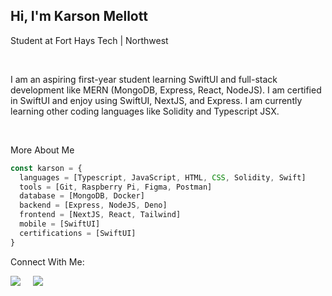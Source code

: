 ## Hi, I'm Karson Mellott

<p>Student at Fort Hays Tech | Northwest</p>

<br />

<p>I am an aspiring first-year student learning SwiftUI and full-stack development like MERN (MongoDB, Express, React, NodeJS). I am certified in SwiftUI and enjoy using SwiftUI, NextJS, and Express. I am currently learning other coding languages like Solidity and Typescript JSX.</p>

<br />

<p>More About Me</p>

```javascript
const karson = {
  languages = [Typescript, JavaScript, HTML, CSS, Solidity, Swift]
  tools = [Git, Raspberry Pi, Figma, Postman]
  database = [MongoDB, Docker]
  backend = [Express, NodeJS, Deno]
  frontend = [NextJS, React, Tailwind]
  mobile = [SwiftUI]
  certifications = [SwiftUI] 
}
```
<!--
![Top Langs](https://github-readme-stats.vercel.app/api/top-langs/?username=KrispyKreme8085&count_private=true&langs_count=8&layout=compact)
-->

<p>Connect With Me:</p>
<p style="display: flex; align-items: center; gap: 10px;">
  <a style="padding-right: 10px;" href="https://www.linkedin.com/in/karson-mellott-839930327/" target="linkedin">
    <img src="https://skillicons.dev/icons?i=linkedin" />
  </a>
  <a style="padding-right: 10px;" href="mailto:karson.mellott@fhnw.edu" target="gmail">
    <img src="https://skillicons.dev/icons?i=gmail" />
  </a>
</p>




<!--
Here are some ideas to get you started:

- 🔭 I’m currently working on ...
- 🌱 I’m currently learning ...
- 👯 I’m looking to collaborate on ...
- 🤔 I’m looking for help with ...
- 💬 Ask me about ...
- 📫 How to reach me: ...
- 😄 Pronouns: ...
- ⚡ Fun fact: ...
-->
